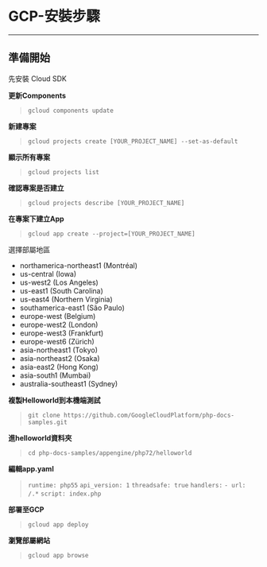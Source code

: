 # GCP-安裝步驟
---

## 準備開始

先安裝 Cloud SDK

**更新Components**
>`gcloud components update`

**新建專案**
>`gcloud projects create [YOUR_PROJECT_NAME] --set-as-default`

**顯示所有專案**
>`gcloud projects list`

**確認專案是否建立**
>`gcloud projects describe [YOUR_PROJECT_NAME]`

**在專案下建立App**
>`gcloud app create --project=[YOUR_PROJECT_NAME]`

選擇部屬地區
* northamerica-northeast1 (Montréal)
* us-central (Iowa)
* us-west2 (Los Angeles)
* us-east1 (South Carolina)
* us-east4 (Northern Virginia)
* southamerica-east1 (São Paulo)
* europe-west (Belgium)
* europe-west2 (London)
* europe-west3 (Frankfurt)
* europe-west6 (Zürich)
* asia-northeast1 (Tokyo)
* asia-northeast2 (Osaka)
* asia-east2 (Hong Kong)
* asia-south1 (Mumbai)
* australia-southeast1 (Sydney)

**複製Helloworld到本機端測試**
>`git clone https://github.com/GoogleCloudPlatform/php-docs-samples.git`

**進helloworld資料夾**
>`cd php-docs-samples/appengine/php72/helloworld`

**編輯app.yaml**
>`runtime: php55`
>`api_version: 1`
>`threadsafe: true`
>`handlers:`
>`- url: /.*`
>`script: index.php`

**部署至GCP**
>`gcloud app deploy`

**瀏覽部屬網站**
>`gcloud app browse`



